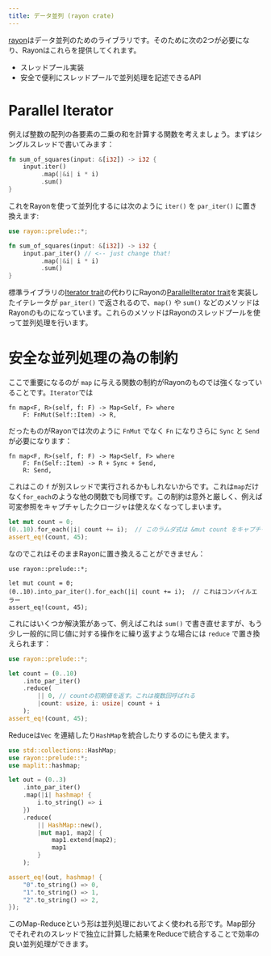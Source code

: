 ```yaml
---
title: データ並列 (rayon crate)
---
```


[rayon](https://github.com/rayon-rs/rayon)はデータ並列のためのライブラリです。そのために次の2つが必要になり、Rayonはこれらを提供してくれます。

- スレッドプール実装
- 安全で便利にスレッドプールで並列処理を記述できるAPI

# Parallel Iterator

例えば整数の配列の各要素の二乗の和を計算する関数を考えましょう。まずはシングルスレッドで書いてみます：

```rust
fn sum_of_squares(input: &[i32]) -> i32 {
    input.iter()
         .map(|&i| i * i)
         .sum()
}
```

これをRayonを使って並列化するには次のように `iter()` を `par_iter()` に置き換えます:

```rust
use rayon::prelude::*;

fn sum_of_squares(input: &[i32]) -> i32 {
    input.par_iter() // <-- just change that!
         .map(|&i| i * i)
         .sum()
}
```

標準ライブラリの[Iterator trait](https://doc.rust-lang.org/std/iter/trait.Iterator.html)の代わりにRayonの[ParallelIterator trait](https://docs.rs/rayon/latest/rayon/iter/trait.ParallelIterator.html)を実装したイテレータが `par_iter()` で返されるので、`map()` や `sum()` などのメソッドはRayonのものになっています。これらのメソッドはRayonのスレッドプールを使って並列処理を行います。

# 安全な並列処理の為の制約

ここで重要になるのが `map` に与える関数の制約がRayonのものでは強くなっていることです。`Iterator`では

```rust:ignore
fn map<F, R>(self, f: F) -> Map<Self, F> where
    F: FnMut(Self::Item) -> R,
```

だったものがRayonでは次のように `FnMut` でなく `Fn` になりさらに `Sync` と `Send` が必要になります：

```rust:ignore
fn map<F, R>(self, f: F) -> Map<Self, F> where
    F: Fn(Self::Item) -> R + Sync + Send,
    R: Send,
```

これはこの `f` が別スレッドで実行されるかもしれないからです。これは`map`だけなく`for_each`のような他の関数でも同様です。この制約は意外と厳しく、例えば可変参照をキャプチャしたクロージャは使えなくなってしまいます。

```rust
let mut count = 0;
(0..10).for_each(|i| count += i);  // このラムダ式は &mut count をキャプチャしている
assert_eq!(count, 45);
```

なのでこれはそのままRayonに置き換えることができません：

```rust:compile_fail
use rayon::prelude::*;

let mut count = 0;
(0..10).into_par_iter().for_each(|i| count += i);  // これはコンパイルエラー
assert_eq!(count, 45);
```

これにはいくつか解決策があって、例えばこれは `sum()` で書き直せますが、もう少し一般的に同じ値に対する操作をに繰り返すような場合には `reduce` で置き換えられます：

```rust
use rayon::prelude::*;

let count = (0..10)
    .into_par_iter()
    .reduce(
        || 0, // countの初期値を返す。これは複数回呼ばれる
        |count: usize, i: usize| count + i
    );
assert_eq!(count, 45);
```

Reduceは`Vec` を連結したり`HashMap`を統合したりするのにも使えます。

```rust
use std::collections::HashMap;
use rayon::prelude::*;
use maplit::hashmap;

let out = (0..3)
    .into_par_iter()
    .map(|i| hashmap! {
        i.to_string() => i
    })
    .reduce(
        || HashMap::new(),
        |mut map1, map2| {
            map1.extend(map2);
            map1
        }
    );

assert_eq!(out, hashmap! {
    "0".to_string() => 0,
    "1".to_string() => 1,
    "2".to_string() => 2,
});
```

このMap-Reduceという形は並列処理においてよく使われる形です。Map部分でそれぞれのスレッドで独立に計算した結果をReduceで統合することで効率の良い並列処理ができます。